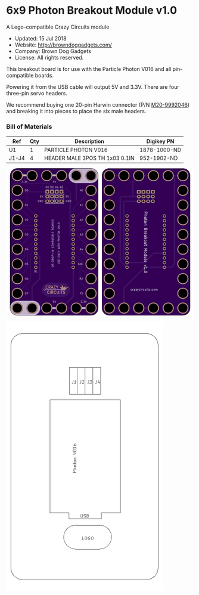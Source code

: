 <!--- start title --->
# 6x9 Photon Breakout Module v1.0
A Lego-compatible Crazy Circuits module

- Updated: 15 Jul 2018
- Website: http://browndoggadgets.com/
- Company: Brown Dog Gadgets
- License: All rights reserved.
<!--- end title --->

This breakout board is for use with the Particle Photon V016 and all pin-compatible boards. 

Powering it from the USB cable will output 5V and 3.3V. There are four three-pin servo headers.   

We recommend buying one 20-pin Harwin connector (P/N [M20-9992046](https://www.digikey.com/products/en?keywords=M20-9992046)) and breaking it into pieces to place the six male headers.

<!--- bom start --->
### Bill of Materials

|Ref|Qty|Description|Digikey PN|
|---|---|-----------|------|
|U1|1|PARTICLE PHOTON V016|1878-1000-ND|
|J1-J4|4|HEADER MALE 3POS TH 1x03 0.1IN|952-1902-ND|

<!--- bom end --->
![Gerber Preview](preview.png)

![Assembly Diagram](assembly.png)


